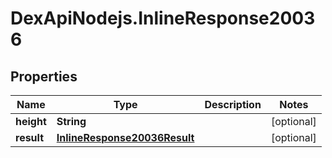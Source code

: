 # DexApiNodejs.InlineResponse20036

## Properties

Name | Type | Description | Notes
------------ | ------------- | ------------- | -------------
**height** | **String** |  | [optional] 
**result** | [**InlineResponse20036Result**](InlineResponse20036Result.md) |  | [optional] 


